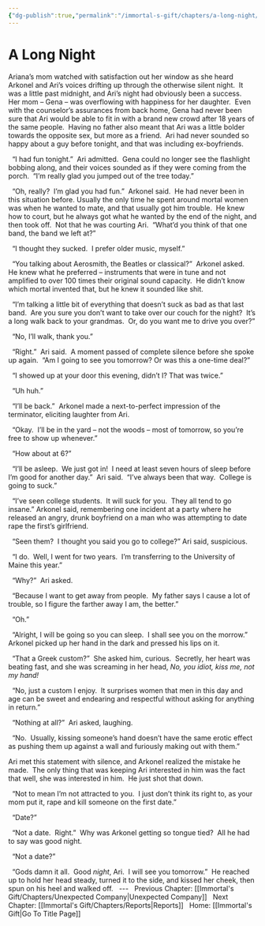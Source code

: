 ```yaml
---
{"dg-publish":true,"permalink":"/immortal-s-gift/chapters/a-long-night/"}
---
```


# A Long Night

Ariana’s mom watched with satisfaction out her window as she heard Arkonel and Ari’s voices drifting up through the otherwise silent night.  It was a little past midnight, and Ari’s night had obviously been a success.  Her mom – Gena – was overflowing with happiness for her daughter.  Even with the counselor’s assurances from back home, Gena had never been sure that Ari would be able to fit in with a brand new crowd after 18 years of the same people.  Having no father also meant that Ari was a little bolder towards the opposite sex, but more as a friend.  Ari had never sounded so happy about a guy before tonight, and that was including ex-boyfriends.

  “I had fun tonight.”  Ari admitted.  Gena could no longer see the flashlight bobbing along, and their voices sounded as if they were coming from the porch.  “I’m really glad you jumped out of the tree today.”

  “Oh, really?  I’m glad you had fun.”  Arkonel said.  He had never been in this situation before. Usually the only time he spent around mortal women was when he wanted to mate, and that usually got him trouble.  He knew how to court, but he always got what he wanted by the end of the night, and then took off.  Not that he was courting Ari.  “What’d you think of that one band, the band we left at?”

  “I thought they sucked.  I prefer older music, myself.”

  “You talking about Aerosmith, the Beatles or classical?”  Arkonel asked.  He knew what he preferred – instruments that were in tune and not amplified to over 100 times their original sound capacity.  He didn’t know which mortal invented that, but he knew it sounded like shit.

  “I’m talking a little bit of everything that doesn’t suck as bad as that last band.  Are you sure you don’t want to take over our couch for the night?  It’s a long walk back to your grandmas.  Or, do you want me to drive you over?”

  “No, I’ll walk, thank you.”

  “Right.”  Ari said.  A moment passed of complete silence before she spoke up again.  “Am I going to see you tomorrow? Or was this a one-time deal?”

  “I showed up at your door this evening, didn’t I? That was twice.”

  “Uh huh.”

  “I’ll be back.”  Arkonel made a next-to-perfect impression of the terminator, eliciting laughter from Ari.

  “Okay.  I’ll be in the yard – not the woods – most of tomorrow, so you’re free to show up whenever.”

  “How about at 6?”

  “I’ll be asleep.  We just got in!  I need at least seven hours of sleep before I’m good for another day.”  Ari said.  “I’ve always been that way.  College is going to suck.”

  “I’ve seen college students.  It will suck for you.  They all tend to go insane.” Arkonel said, remembering one incident at a party where he released an angry, drunk boyfriend on a man who was attempting to date rape the first’s girlfriend.

  “Seen them?  I thought you said you go to college?” Ari said, suspicious.

  “I do.  Well, I went for two years.  I’m transferring to the University of Maine this year.”

  “Why?”  Ari asked.

  “Because I want to get away from people.  My father says I cause a lot of trouble, so I figure the farther away I am, the better.”

  “Oh.”

  “Alright, I will be going so you can sleep.  I shall see you on the morrow.”  Arkonel picked up her hand in the dark and pressed his lips on it.

  “That a Greek custom?”  She asked him, curious.  Secretly, her heart was beating fast, and she was screaming in her head, _No, you idiot, kiss me, not my hand!_

  “No, just a custom I enjoy.  It surprises women that men in this day and age can be sweet and endearing and respectful without asking for anything in return.”

  “Nothing at all?”  Ari asked, laughing.

  “No.  Usually, kissing someone’s hand doesn’t have the same erotic effect as pushing them up against a wall and furiously making out with them.”

Ari met this statement with silence, and Arkonel realized the mistake he made.  The only thing that was keeping Ari interested in him was the fact that well, she was interested in him.  He just shot that down.

  “Not to mean I’m not attracted to you.  I just don’t think its right to, as your mom put it, rape and kill someone on the first date.”

  “Date?”

  “Not a date.  Right.”  Why was Arkonel getting so tongue tied?  All he had to say was good night. 

  “Not a date?”

  “Gods damn it all.  Good _night_, Ari.  I will see you tomorrow.”  He reached up to hold her head steady, turned it to the side, and kissed her cheek, then spun on his heel and walked off.
  ---
  Previous Chapter: [[Immortal's Gift/Chapters/Unexpected Company\|Unexpected Company]]
  Next Chapter: [[Immortal's Gift/Chapters/Reports\|Reports]]
  Home: [[Immortal's Gift\|Go To Title Page]]